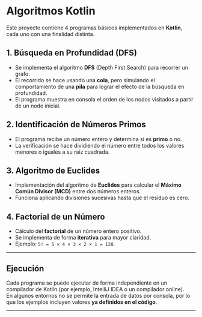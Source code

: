 # Algoritmos Kotlin

Este proyecto contiene 4 programas básicos implementados en **Kotlin**, cada uno con una finalidad distinta.  

## 1. Búsqueda en Profundidad (DFS)
- Se implementa el algoritmo **DFS** (Depth First Search) para recorrer un grafo.  
- El recorrido se hace usando una **cola**, pero simulando el comportamiento de una **pila** para lograr el efecto de la búsqueda en profundidad.  
- El programa muestra en consola el orden de los nodos visitados a partir de un nodo inicial.

## 2. Identificación de Números Primos
- El programa recibe un número entero y determina si es **primo** o no.  
- La verificación se hace dividiendo el número entre todos los valores menores o iguales a su raíz cuadrada.

## 3. Algoritmo de Euclides
- Implementación del algoritmo de **Euclides** para calcular el **Máximo Común Divisor (MCD)** entre dos números enteros.  
- Funciona aplicando divisiones sucesivas hasta que el residuo es cero.

## 4. Factorial de un Número
- Cálculo del **factorial** de un número entero positivo.  
- Se implementa de forma **iterativa** para mayor claridad.  
- Ejemplo: `5! = 5 × 4 × 3 × 2 × 1 = 120`.

---

## Ejecución
Cada programa se puede ejecutar de forma independiente en un compilador de Kotlin (por ejemplo, IntelliJ IDEA o un compilador online).  
En algunos entornos no se permite la entrada de datos por consola, por lo que los ejemplos incluyen valores **ya definidos en el código**.

---
